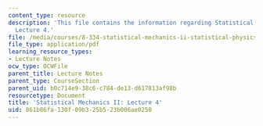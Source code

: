 ```yaml
---
content_type: resource
description: 'This file contains the information regarding Statistical Mechanics II:
  Lecture 4.'
file: /media/courses/8-334-statistical-mechanics-ii-statistical-physics-of-fields-spring-2014/861b86fa130f09b325b523b006ae0250_MIT8_334S14_Lec4.pdf
file_type: application/pdf
learning_resource_types:
- Lecture Notes
ocw_type: OCWFile
parent_title: Lecture Notes
parent_type: CourseSection
parent_uid: b0c714e9-38c6-c784-de13-d617813af98b
resourcetype: Document
title: 'Statistical Mechanics II: Lecture 4'
uid: 861b86fa-130f-09b3-25b5-23b006ae0250
---
```

